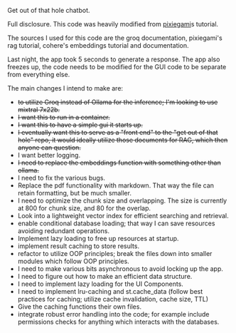 Get out of that hole chatbot.


Full disclosure. This code was heavily modified from [pixiegami](https://github.com/pixegami)s tutorial.

The sources I used for this code are the groq documentation, pixiegami's rag tutorial, cohere's embeddings tutorial and documentation.

Last night, the app took 5 seconds to generate a response. The app also freezes up, the code needs to be modified for the GUI code to be separate from everything else.

The main changes I intend to make are:

- ~~to utilize Groq instead of Ollama for the inference; I'm looking to use mixtral 7x22b.~~
- ~~I want this to run in a container.~~
- ~~I want this to have a simple gui it starts up.~~
- ~~I eventually want this to serve as a "front end" to the "get out of that hole" repo, it would ideally utilize those documents for RAG, which then anyone can question.~~
- I want better logging.
- ~~I need to replace the embeddings function with something other than ollama.~~
- I need to fix the various bugs.
- Replace the pdf functionality with markdown. That way the file can retain formatting, but be much smaller.
- I need to optimize the chunk size and overlapping. The size is currently at 800 for chunk size, and 80 for the overlap.
- Look into a lightweight vector index for efficient searching and retrieval.
- enable conditional database loading; that way I can save resources avoiding redundant operations.
- Implement lazy loading to free up resources at startup.
- implement result caching to store results.
- refactor to utilize OOP principles; break the files down into smaller modules which follow OOP principles. 
- I need to make various bits asynchronous to avoid locking up the app.
- I need to figure out how to make an efficient data structure.
- I need to implement lazy loading for the UI Components.
- I need to implement lru-caching and st.cache_data (follow best practices for caching; utilize cache invalidation, cache size, TTL)
- Give the caching functions their own files.
- integrate robust error handling into the code; for example include permissions checks for anything which interacts with the databases.
